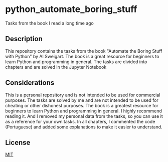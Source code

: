 # python_automate_boring_stuff

Tasks from the book I read a long time ago

## Description

This repository contains the tasks from the book "Automate the Boring Stuff with Python" by Al Sweigart.
The book is a great resource for beginners to learn Python and programming in general.
The tasks are divided into chapters and are solved in the Jupyter Notebook

## Considerations

This is a personal repository and is not intended to be used for commercial purposes.
The tasks are solved by me and are not intended to be used for cheating or other dishonest purposes.
The book is a greatest resource for beginners to learn Python and programming in general. I highly recommend reading it.
And I removed my personal data from the tasks, so you can use it as a reference for your own tasks.
In all chapters, I commented the code (Portuguese) and added some explanations to make it easier to understand.

## License

[MIT](https://choosealicense.com/licenses/mit/)

